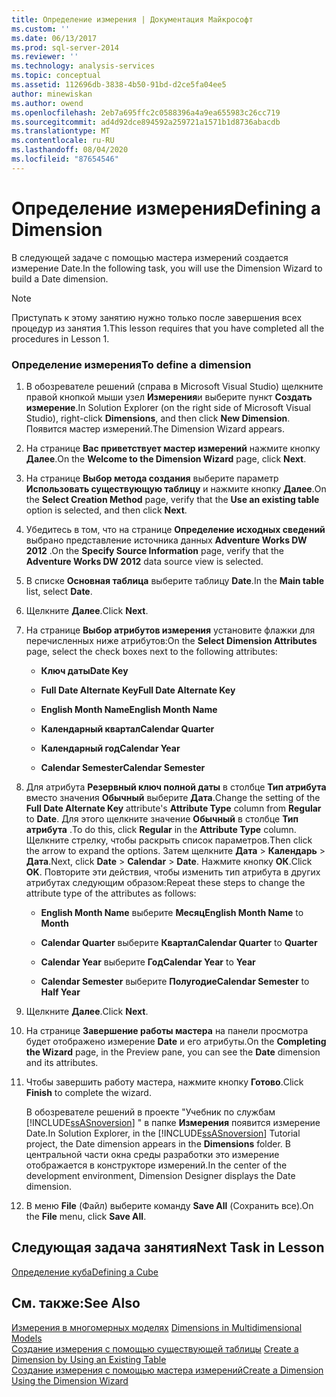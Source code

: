 ```yaml
---
title: Определение измерения | Документация Майкрософт
ms.custom: ''
ms.date: 06/13/2017
ms.prod: sql-server-2014
ms.reviewer: ''
ms.technology: analysis-services
ms.topic: conceptual
ms.assetid: 112696db-3838-4b50-91bd-d2ce5fa04ee5
author: minewiskan
ms.author: owend
ms.openlocfilehash: 2eb7a695ffc2c0588396a4a9ea655983c26cc719
ms.sourcegitcommit: ad4d92dce894592a259721a1571b1d8736abacdb
ms.translationtype: MT
ms.contentlocale: ru-RU
ms.lasthandoff: 08/04/2020
ms.locfileid: "87654546"
---
```

# <a name="defining-a-dimension"></a><span data-ttu-id="411ce-102">Определение измерения</span><span class="sxs-lookup"><span data-stu-id="411ce-102">Defining a Dimension</span></span>
  <span data-ttu-id="411ce-103">В следующей задаче с помощью мастера измерений создается измерение Date.</span><span class="sxs-lookup"><span data-stu-id="411ce-103">In the following task, you will use the Dimension Wizard to build a Date dimension.</span></span>  
  
> [!NOTE]  
>  <span data-ttu-id="411ce-104">Приступать к этому занятию нужно только после завершения всех процедур из занятия 1.</span><span class="sxs-lookup"><span data-stu-id="411ce-104">This lesson requires that you have completed all the procedures in Lesson 1.</span></span>  
  
### <a name="to-define-a-dimension"></a><span data-ttu-id="411ce-105">Определение измерения</span><span class="sxs-lookup"><span data-stu-id="411ce-105">To define a dimension</span></span>  
  
1.  <span data-ttu-id="411ce-106">В обозревателе решений (справа в Microsoft Visual Studio) щелкните правой кнопкой мыши узел **Измерения**и выберите пункт **Создать измерение**.</span><span class="sxs-lookup"><span data-stu-id="411ce-106">In Solution Explorer (on the right side of Microsoft Visual Studio), right-click **Dimensions**, and then click **New Dimension**.</span></span> <span data-ttu-id="411ce-107">Появится мастер измерений.</span><span class="sxs-lookup"><span data-stu-id="411ce-107">The Dimension Wizard appears.</span></span>  
  
2.  <span data-ttu-id="411ce-108">На странице **Вас приветствует мастер измерений** нажмите кнопку **Далее**.</span><span class="sxs-lookup"><span data-stu-id="411ce-108">On the **Welcome to the Dimension Wizard** page, click **Next**.</span></span>  
  
3.  <span data-ttu-id="411ce-109">На странице **Выбор метода создания** выберите параметр **Использовать существующую таблицу** и нажмите кнопку **Далее**.</span><span class="sxs-lookup"><span data-stu-id="411ce-109">On the **Select Creation Method** page, verify that the **Use an existing table** option is selected, and then click **Next**.</span></span>  
  
4.  <span data-ttu-id="411ce-110">Убедитесь в том, что на странице **Определение исходных сведений** выбрано представление источника данных **Adventure Works DW 2012** .</span><span class="sxs-lookup"><span data-stu-id="411ce-110">On the **Specify Source Information** page, verify that the **Adventure Works DW 2012** data source view is selected.</span></span>  
  
5.  <span data-ttu-id="411ce-111">В списке **Основная таблица** выберите таблицу **Date**.</span><span class="sxs-lookup"><span data-stu-id="411ce-111">In the **Main table** list, select **Date**.</span></span>  
  
6.  <span data-ttu-id="411ce-112">Щелкните **Далее**.</span><span class="sxs-lookup"><span data-stu-id="411ce-112">Click **Next**.</span></span>  
  
7.  <span data-ttu-id="411ce-113">На странице **Выбор атрибутов измерения** установите флажки для перечисленных ниже атрибутов:</span><span class="sxs-lookup"><span data-stu-id="411ce-113">On the **Select Dimension Attributes** page, select the check boxes next to the following attributes:</span></span>  
  
    -   <span data-ttu-id="411ce-114">**Ключ даты**</span><span class="sxs-lookup"><span data-stu-id="411ce-114">**Date Key**</span></span>  
  
    -   <span data-ttu-id="411ce-115">**Full Date Alternate Key**</span><span class="sxs-lookup"><span data-stu-id="411ce-115">**Full Date Alternate Key**</span></span>  
  
    -   <span data-ttu-id="411ce-116">**English Month Name**</span><span class="sxs-lookup"><span data-stu-id="411ce-116">**English Month Name**</span></span>  
  
    -   <span data-ttu-id="411ce-117">**Календарный квартал**</span><span class="sxs-lookup"><span data-stu-id="411ce-117">**Calendar Quarter**</span></span>  
  
    -   <span data-ttu-id="411ce-118">**Календарный год**</span><span class="sxs-lookup"><span data-stu-id="411ce-118">**Calendar Year**</span></span>  
  
    -   <span data-ttu-id="411ce-119">**Calendar Semester**</span><span class="sxs-lookup"><span data-stu-id="411ce-119">**Calendar Semester**</span></span>  
  
8.  <span data-ttu-id="411ce-120">Для атрибута **Резервный ключ полной даты** в столбце **Тип атрибута** вместо значения **Обычный** выберите **Дата**.</span><span class="sxs-lookup"><span data-stu-id="411ce-120">Change the setting of the **Full Date Alternate Key** attribute's **Attribute Type** column from **Regular** to **Date**.</span></span> <span data-ttu-id="411ce-121">Для этого щелкните значение **Обычный** в столбце **Тип атрибута** .</span><span class="sxs-lookup"><span data-stu-id="411ce-121">To do this, click **Regular** in the **Attribute Type** column.</span></span> <span data-ttu-id="411ce-122">Щелкните стрелку, чтобы раскрыть список параметров.</span><span class="sxs-lookup"><span data-stu-id="411ce-122">Then click the arrow to expand the options.</span></span> <span data-ttu-id="411ce-123">Затем щелкните **Дата**  >  **Календарь**  >  **Дата**.</span><span class="sxs-lookup"><span data-stu-id="411ce-123">Next, click **Date** > **Calendar** > **Date**.</span></span> <span data-ttu-id="411ce-124">Нажмите кнопку **ОК**.</span><span class="sxs-lookup"><span data-stu-id="411ce-124">Click **OK**.</span></span> <span data-ttu-id="411ce-125">Повторите эти действия, чтобы изменить тип атрибута в других атрибутах следующим образом:</span><span class="sxs-lookup"><span data-stu-id="411ce-125">Repeat these steps to change the attribute type of the attributes as follows:</span></span>  
  
    -   <span data-ttu-id="411ce-126">**English Month Name** выберите **Месяц**</span><span class="sxs-lookup"><span data-stu-id="411ce-126">**English Month Name** to **Month**</span></span>  
  
    -   <span data-ttu-id="411ce-127">**Calendar Quarter** выберите **Квартал**</span><span class="sxs-lookup"><span data-stu-id="411ce-127">**Calendar Quarter** to **Quarter**</span></span>  
  
    -   <span data-ttu-id="411ce-128">**Calendar Year** выберите **Год**</span><span class="sxs-lookup"><span data-stu-id="411ce-128">**Calendar Year** to **Year**</span></span>  
  
    -   <span data-ttu-id="411ce-129">**Calendar Semester** выберите **Полугодие**</span><span class="sxs-lookup"><span data-stu-id="411ce-129">**Calendar Semester** to **Half Year**</span></span>  
  
9. <span data-ttu-id="411ce-130">Щелкните **Далее**.</span><span class="sxs-lookup"><span data-stu-id="411ce-130">Click **Next**.</span></span>  
  
10. <span data-ttu-id="411ce-131">На странице **Завершение работы мастера** на панели просмотра будет отображено измерение **Date** и его атрибуты.</span><span class="sxs-lookup"><span data-stu-id="411ce-131">On the **Completing the Wizard** page, in the Preview pane, you can see the **Date** dimension and its attributes.</span></span>  
  
11. <span data-ttu-id="411ce-132">Чтобы завершить работу мастера, нажмите кнопку **Готово**.</span><span class="sxs-lookup"><span data-stu-id="411ce-132">Click **Finish** to complete the wizard.</span></span>  
  
     <span data-ttu-id="411ce-133">В обозревателе решений в проекте "Учебник по службам [!INCLUDE[ssASnoversion](../includes/ssasnoversion-md.md)] " в папке **Измерения** появится измерение Date.</span><span class="sxs-lookup"><span data-stu-id="411ce-133">In Solution Explorer, in the [!INCLUDE[ssASnoversion](../includes/ssasnoversion-md.md)] Tutorial project, the Date dimension appears in the **Dimensions** folder.</span></span> <span data-ttu-id="411ce-134">В центральной части окна среды разработки это измерение отображается в конструкторе измерений.</span><span class="sxs-lookup"><span data-stu-id="411ce-134">In the center of the development environment, Dimension Designer displays the Date dimension.</span></span>  
  
12. <span data-ttu-id="411ce-135">В меню **File** (Файл) выберите команду **Save All** (Сохранить все).</span><span class="sxs-lookup"><span data-stu-id="411ce-135">On the **File** menu, click **Save All**.</span></span>  
  
## <a name="next-task-in-lesson"></a><span data-ttu-id="411ce-136">Следующая задача занятия</span><span class="sxs-lookup"><span data-stu-id="411ce-136">Next Task in Lesson</span></span>  
 [<span data-ttu-id="411ce-137">Определение куба</span><span class="sxs-lookup"><span data-stu-id="411ce-137">Defining a Cube</span></span>](lesson-2-2-defining-a-cube.md)  
  
## <a name="see-also"></a><span data-ttu-id="411ce-138">См. также:</span><span class="sxs-lookup"><span data-stu-id="411ce-138">See Also</span></span>  
 <span data-ttu-id="411ce-139">[Измерения в многомерных моделях](multidimensional-models/dimensions-in-multidimensional-models.md) </span><span class="sxs-lookup"><span data-stu-id="411ce-139">[Dimensions in Multidimensional Models](multidimensional-models/dimensions-in-multidimensional-models.md) </span></span>  
 <span data-ttu-id="411ce-140">[Создание измерения с помощью существующей таблицы](multidimensional-models/create-a-dimension-by-using-an-existing-table.md) </span><span class="sxs-lookup"><span data-stu-id="411ce-140">[Create a Dimension by Using an Existing Table](multidimensional-models/create-a-dimension-by-using-an-existing-table.md) </span></span>  
 [<span data-ttu-id="411ce-141">Создание измерения с помощью мастера измерений</span><span class="sxs-lookup"><span data-stu-id="411ce-141">Create a Dimension Using the Dimension Wizard</span></span>](multidimensional-models/create-a-dimension-using-the-dimension-wizard.md)  
  
  

